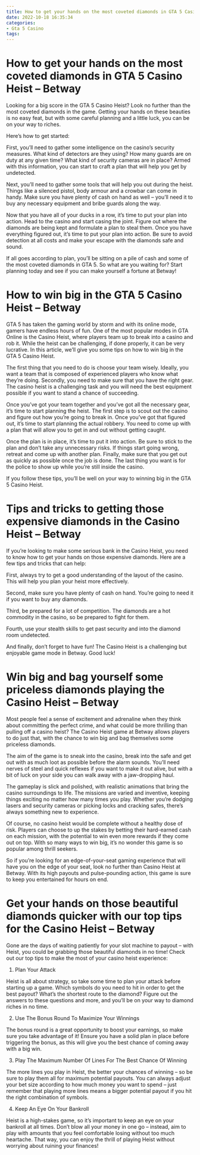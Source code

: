 ```yaml
---
title: How to get your hands on the most coveted diamonds in GTA 5 Casino Heist – Betway 
date: 2022-10-18 16:35:34
categories:
- Gta 5 Casino
tags:
---
```



#  How to get your hands on the most coveted diamonds in GTA 5 Casino Heist – Betway 

Looking for a big score in the GTA 5 Casino Heist? Look no further than the most coveted diamonds in the game. Getting your hands on these beauties is no easy feat, but with some careful planning and a little luck, you can be on your way to riches.

Here’s how to get started:

First, you’ll need to gather some intelligence on the casino’s security measures. What kind of detectors are they using? How many guards are on duty at any given time? What kind of security cameras are in place? Armed with this information, you can start to craft a plan that will help you get by undetected.

Next, you’ll need to gather some tools that will help you out during the heist. Things like a silenced pistol, body armour and a crowbar can come in handy. Make sure you have plenty of cash on hand as well – you’ll need it to buy any necessary equipment and bribe guards along the way.

Now that you have all of your ducks in a row, it’s time to put your plan into action. Head to the casino and start casing the joint. Figure out where the diamonds are being kept and formulate a plan to steal them. Once you have everything figured out, it’s time to put your plan into action. Be sure to avoid detection at all costs and make your escape with the diamonds safe and sound.

If all goes according to plan, you’ll be sitting on a pile of cash and some of the most coveted diamonds in GTA 5. So what are you waiting for? Start planning today and see if you can make yourself a fortune at Betway!

#  How to win big in the GTA 5 Casino Heist – Betway 

GTA 5 has taken the gaming world by storm and with its online mode, gamers have endless hours of fun. One of the most popular modes in GTA Online is the Casino Heist, where players team up to break into a casino and rob it. While the heist can be challenging, if done properly, it can be very lucrative. In this article, we’ll give you some tips on how to win big in the GTA 5 Casino Heist.

The first thing that you need to do is choose your team wisely. Ideally, you want a team that is composed of experienced players who know what they’re doing. Secondly, you need to make sure that you have the right gear. The casino heist is a challenging task and you will need the best equipment possible if you want to stand a chance of succeeding.

Once you’ve got your team together and you’ve got all the necessary gear, it’s time to start planning the heist. The first step is to scout out the casino and figure out how you’re going to break in. Once you’ve got that figured out, it’s time to start planning the actual robbery. You need to come up with a plan that will allow you to get in and out without getting caught.

Once the plan is in place, it’s time to put it into action. Be sure to stick to the plan and don’t take any unnecessary risks. If things start going wrong, retreat and come up with another plan. Finally, make sure that you get out as quickly as possible once the job is done. The last thing you want is for the police to show up while you’re still inside the casino.

If you follow these tips, you’ll be well on your way to winning big in the GTA 5 Casino Heist.

#  Tips and tricks to getting those expensive diamonds in the Casino Heist – Betway 

If you’re looking to make some serious bank in the Casino Heist, you need to know how to get your hands on those expensive diamonds. Here are a few tips and tricks that can help:

First, always try to get a good understanding of the layout of the casino. This will help you plan your heist more effectively.

Second, make sure you have plenty of cash on hand. You’re going to need it if you want to buy any diamonds.

Third, be prepared for a lot of competition. The diamonds are a hot commodity in the casino, so be prepared to fight for them.

Fourth, use your stealth skills to get past security and into the diamond room undetected.

And finally, don’t forget to have fun! The Casino Heist is a challenging but enjoyable game mode in Betway. Good luck!

#  Win big and bag yourself some priceless diamonds playing the Casino Heist – Betway 

Most people feel a sense of excitement and adrenaline when they think about committing the perfect crime, and what could be more thrilling than pulling off a casino heist? The Casino Heist game at Betway allows players to do just that, with the chance to win big and bag themselves some priceless diamonds.

The aim of the game is to sneak into the casino, break into the safe and get out with as much loot as possible before the alarm sounds. You’ll need nerves of steel and quick reflexes if you want to make it out alive, but with a bit of luck on your side you can walk away with a jaw-dropping haul.

The gameplay is slick and polished, with realistic animations that bring the casino surroundings to life. The missions are varied and inventive, keeping things exciting no matter how many times you play. Whether you’re dodging lasers and security cameras or picking locks and cracking safes, there’s always something new to experience.

Of course, no casino heist would be complete without a healthy dose of risk. Players can choose to up the stakes by betting their hard-earned cash on each mission, with the potential to win even more rewards if they come out on top. With so many ways to win big, it’s no wonder this game is so popular among thrill seekers.

So if you’re looking for an edge-of-your-seat gaming experience that will have you on the edge of your seat, look no further than Casino Heist at Betway. With its high payouts and pulse-pounding action, this game is sure to keep you entertained for hours on end.

#  Get your hands on those beautiful diamonds quicker with our top tips for the Casino Heist – Betway

Gone are the days of waiting patiently for your slot machine to payout – with Heist, you could be grabbing those beautiful diamonds in no time! Check out our top tips to make the most of your casino heist experience:

1. Plan Your Attack

Heist is all about strategy, so take some time to plan your attack before starting up a game. Which symbols do you need to hit in order to get the best payout? What’s the shortest route to the diamond? Figure out the answers to these questions and more, and you’ll be on your way to diamond riches in no time.

2. Use The Bonus Round To Maximize Your Winnings

The bonus round is a great opportunity to boost your earnings, so make sure you take advantage of it! Ensure you have a solid plan in place before triggering the bonus, as this will give you the best chance of coming away with a big win.

3. Play The Maximum Number Of Lines For The Best Chance Of Winning

The more lines you play in Heist, the better your chances of winning – so be sure to play them all for maximum potential payouts. You can always adjust your bet size according to how much money you want to spend – just remember that playing more lines means a bigger potential payout if you hit the right combination of symbols.

4. Keep An Eye On Your Bankroll

Heist is a high-stakes game, so it’s important to keep an eye on your bankroll at all times. Don’t blow all your money in one go – instead, aim to play with amounts that you feel comfortable losing without too much heartache. That way, you can enjoy the thrill of playing Heist without worrying about ruining your finances!